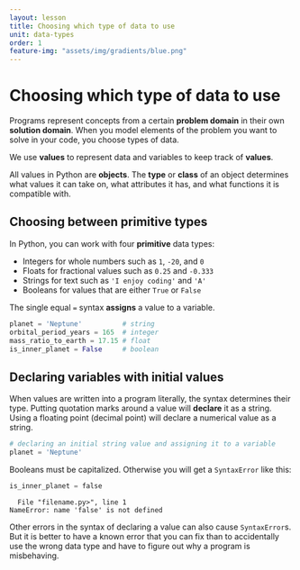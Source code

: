 ```yaml
---
layout: lesson
title: Choosing which type of data to use
unit: data-types
order: 1
feature-img: "assets/img/gradients/blue.png"
---
```


# Choosing which type of data to use

Programs represent concepts from a certain **problem domain** in their own **solution domain**. When you model elements of the problem you want to solve in your code, you choose types of data.

We use **values** to represent data and variables to keep track of **values**.

All values in Python are **objects**. The **type** or **class** of an object determines what values it can take on, what attributes it has, and what functions it is compatible with.

## Choosing between primitive types

In Python, you can work with four **primitive** data types:

- Integers for whole numbers such as `1`, `-20`, and `0`
- Floats for fractional values such as `0.25` and `-0.333`
- Strings for text such as `'I enjoy coding'` and `'A'`
- Booleans for values that are either `True` or `False`

The single equal `=` syntax **assigns** a value to a variable.

```python
planet = 'Neptune'          # string
orbital_period_years = 165  # integer
mass_ratio_to_earth = 17.15 # float
is_inner_planet = False     # boolean
```

## Declaring variables with initial values

When values are written into a program literally, the syntax determines their type. Putting quotation marks around a value will **declare** it as a string. Using a floating point (decimal point) will declare a numerical value as a string.

```python
# declaring an initial string value and assigning it to a variable
planet = 'Neptune'
```

Booleans must be capitalized. Otherwise you will get a `SyntaxError` like this:

```python
is_inner_planet = false
```

```
  File "filename.py>", line 1
NameError: name 'false' is not defined
```

Other errors in the syntax of declaring a value can also cause `SyntaxError`s. But it is better to have a known error that you can fix than to accidentally use the wrong data type and have to figure out why a program is misbehaving.
